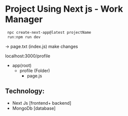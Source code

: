 # Project Using Next js - Work Manager
```bash
 npc create-next-app@latest projectName
 run:npm run dev
```
-> page.txt (index.js) make changes 

localhost:3000/profile
- app(root)
  - profile (Folder)
      - page.js
## Technology:
- Next Js [frontend+ backend]
- MongoDb [database]      

